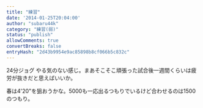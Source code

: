 ```yaml
---
title: "練習"
date: '2014-01-25T20:04:00'
author: "subaru44k"
category: "練習(弱)"
status: "publish"
allowComments: true
convertBreaks: false
entryHash: "2d43b9954e9ac85898b8cf066b5c832c"
---
```

24分ジョグ
やる気のない感じ。まあそこそこ頑張った試合後一週間くらいは疲労が抜きだと思えばいいか。

春は4'20"を狙おうかな。5000も一応出るつもりでいるけど合わせるのは1500のつもり。
